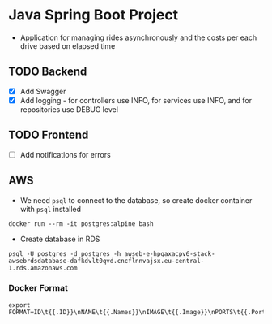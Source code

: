 # Java Spring Boot Project

- Application for managing rides asynchronously and the costs per each drive based on elapsed time

## TODO Backend

- [x] Add Swagger
- [x] Add logging - for controllers use INFO, for services use INFO, and for repositories use DEBUG level

## TODO Frontend

- [ ] Add notifications for errors

## AWS

- We need `psql` to connect to the database, so create docker container with `psql` installed
 
```shell
docker run --rm -it postgres:alpine bash
```

- Create database in RDS

```shell
psql -U postgres -d postgres -h awseb-e-hpqaxacpv6-stack-awsebrdsdatabase-dafkdvlt0qvd.cncflnnvajsx.eu-central-1.rds.amazonaws.com
```

### Docker Format

```shell
export FORMAT=ID\t{{.ID}}\nNAME\t{{.Names}}\nIMAGE\t{{.Image}}\nPORTS\t{{.Ports}}\nCOMMAND\t{{.Command}}\nCREATED\t{{.CreatedAt}}\nSTATUS\t{{.Status}}\n
```
